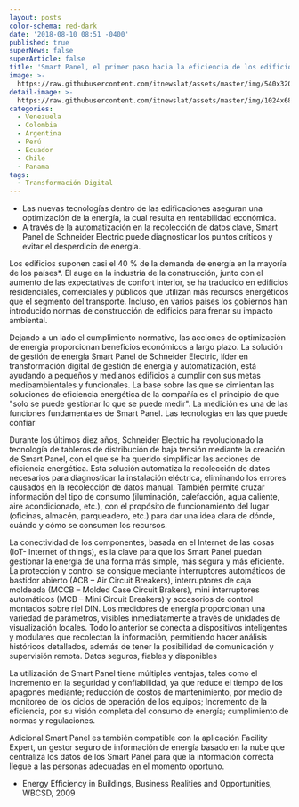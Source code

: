 ```yaml
---
layout: posts
color-schema: red-dark
date: '2018-08-10 08:51 -0400'
published: true
superNews: false
superArticle: false
title: 'Smart Panel, el primer paso hacia la eficiencia de los edificios'
image: >-
  https://raw.githubusercontent.com/itnewslat/assets/master/img/540x320/Edificios-inteligentes-p.jpg
detail-image: >-
  https://raw.githubusercontent.com/itnewslat/assets/master/img/1024x680/Edificios-inteligentes-g.jpg
categories:
  - Venezuela
  - Colombia
  - Argentina
  - Perú
  - Ecuador
  - Chile
  - Panama
tags:
  - Transformación Digital
---
```

- Las nuevas tecnologías dentro de las edificaciones aseguran una optimización de la energía, la cual resulta en rentabilidad económica.
- A través de la automatización en la recolección de datos clave, Smart Panel de Schneider Electric puede diagnosticar los puntos críticos y evitar el desperdicio de energía.

Los edificios suponen casi el 40 % de la demanda de energía en la mayoría de los países*. El auge en la industria de la construcción, junto con el aumento de las expectativas de confort interior, se ha traducido en edificios residenciales, comerciales y públicos que utilizan más recursos energéticos que el segmento del transporte. Incluso, en varios países los gobiernos han introducido normas de construcción de edificios para frenar su impacto ambiental.

Dejando a un lado el cumplimiento normativo, las acciones de optimización de energía proporcionan beneficios económicos a largo plazo. La solución de gestión de energía Smart Panel de Schneider Electric, líder en transformación digital de gestión de energía y automatización, está ayudando a pequeños y medianos edificios a cumplir con sus metas medioambientales y funcionales. La base sobre las que se cimientan las soluciones de eficiencia energética de la compañía es el principio de que "solo se puede gestionar lo que se puede medir". La medición es una de las funciones fundamentales de Smart Panel.
Las tecnologías en las que puede confiar
 
Durante los últimos diez años, Schneider Electric ha revolucionado la tecnología de tableros de distribución de baja tensión mediante la creación de Smart Panel, con el que se ha querido simplificar las acciones de eficiencia energética. Esta solución automatiza la recolección de datos necesarios para diagnosticar la instalación eléctrica, eliminando los errores causados en la recolección de datos manual. También permite cruzar información del tipo de consumo (iluminación, calefacción, agua caliente, aire acondicionado, etc.), con el propósito de funcionamiento del lugar (oficinas, almacén, parqueadero, etc.) para dar una idea clara de dónde, cuándo y cómo se consumen los recursos.

La conectividad de los componentes, basada en el Internet de las cosas (IoT- Internet of things), es la clave para que los Smart Panel puedan gestionar la energía de una forma más simple, más segura y más eficiente. La protección y control se consigue mediante interruptores automáticos de bastidor abierto (ACB – Air Circuit Breakers), interruptores de caja moldeada (MCCB – Molded Case Circuit Brakers), mini interruptores automáticos (MCB – Mini Circuit Breakers) y accesorios de control montados sobre riel DIN. Los medidores de energía proporcionan una variedad de parámetros, visibles inmediatamente a través de unidades de visualización locales. Todo lo anterior se conecta a dispositivos inteligentes y modulares que recolectan la información, permitiendo hacer análisis históricos detallados, además de tener la posibilidad de comunicación y supervisión remota.
Datos seguros, fiables y disponibles
 
La utilización de Smart Panel tiene múltiples ventajas, tales como el incremento en la seguridad y confiabilidad, ya que reduce el tiempo de los apagones mediante; reducción de costos de mantenimiento, por medio de monitoreo de los ciclos de operación de los equipos; Incremento de la eficiencia, por su visión completa del consumo de energía; cumplimiento de normas y regulaciones.

Adicional Smart Panel es también compatible con la aplicación Facility Expert, un gestor seguro de información de energía basado en la nube que centraliza los datos de los Smart Panel para que la información correcta llegue a las personas adecuadas en el momento oportuno.

* Energy Efficiency in Buildings, Business Realities and Opportunities, WBCSD, 2009

